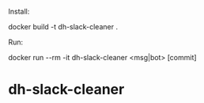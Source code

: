 Install:

docker build -t dh-slack-cleaner .

Run:

docker run --rm -it dh-slack-cleaner <days-to-retain> <slack-channel> <msg|bot> [commit]


# dh-slack-cleaner
